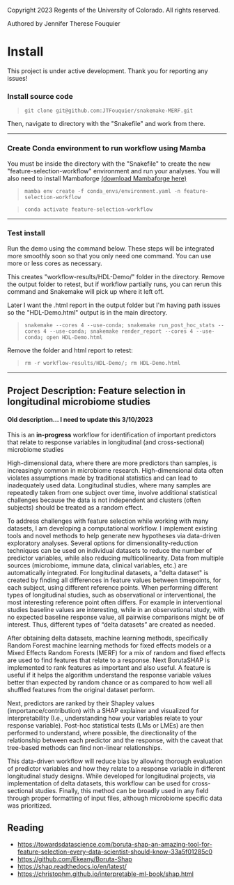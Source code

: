 Copyright 2023 Regents of the University of Colorado. All rights reserved.

Authored by Jennifer Therese Fouquier

# Install

This project is under active development. Thank you for reporting any issues!

### Install source code

> `git clone git@github.com:JTFouquier/snakemake-MERF.git`

Then, navigate to directory with the "Snakefile" and work from there.

- - -

### Create Conda environment to run workflow using Mamba

You must be inside the directory with the "Snakefile" to create the new "feature-selection-workflow" environment and run your analyses. You will also need to install Mambaforge [(download Mambaforge here)](https://github.com/conda-forge/miniforge#mambaforge)

> `mamba env create -f conda_envs/environment.yaml -n feature-selection-workflow`

> `conda activate feature-selection-workflow`

- - -

### Test install

Run the demo using the command below. These steps will be integrated more smoothly soon so that you only need one command. You can use more or less cores as necessary.

This creates "workflow-results/HDL-Demo/" folder in the directory. Remove the output folder to retest, but if workflow partially runs, you can rerun this command and Snakemake will pick up where it left off.

Later I want the .html report in the output folder but I'm having path issues so the "HDL-Demo.html" output is in the main directory.

> `snakemake --cores 4 --use-conda; snakemake run_post_hoc_stats --cores 4 --use-conda; snakemake render_report --cores 4 --use-conda; open HDL-Demo.html`

Remove the folder and html report to retest:

> `rm -r workflow-results/HDL-Demo/; rm HDL-Demo.html`

- - -

## Project Description: Feature selection in longitudinal microbiome studies

#### Old description... I need to update this 3/10/2023

This is an **in-progress** workflow for identification of important predictors that relate to response variables in longitudinal (and cross-sectional) microbiome studies

High-dimensional data, where there are more predictors than samples, is increasingly common in microbiome research. High-dimensional data often violates assumptions made by traditional statistics and can lead to inadequately used data. Longitudinal studies, where many samples are repeatedly taken from one subject over time, involve additional statistical challenges because the data is not independent and clusters (often subjects) should be treated as a random effect.

To address challenges with feature selection while working with many datasets, I am developing a computational workflow. I implement existing tools and novel methods to help generate new hypotheses via data-driven exploratory analyses. Several options for dimensionality-reduction techniques can be used on individual datasets to reduce the number of predictor variables, while also reducing multicollinearity. Data from multiple sources (microbiome, immune data, clinical variables, etc.) are automatically integrated. For longitudinal datasets, a "delta dataset" is created by finding all differences in feature values between timepoints, for each subject, using different reference points. When performing different types of longitudinal studies, such as observational or interventional, the most interesting reference point often differs. For example in interventional studies baseline values are interesting, while in an observational study, with no expected baseline response value, all pairwise comparisons might be of interest. Thus, different types of “delta datasets” are created as needed.

After obtaining delta datasets, machine learning methods, specifically Random Forest machine learning methods for fixed effects models or a Mixed Effects Random Forests (MERF) for a mix of random and fixed effects are used to find features that relate to a response. Next BorutaSHAP is implemented to rank features as important and also useful. A feature is useful if it helps the algorithm understand the response variable values better than expected by random chance or as compared to how well all shuffled features from the original dataset perform.

Next, predictors are ranked by their Shapley values (importance/contribution) with a SHAP explainer and visualized for interpretability (I.e., understanding how your variables relate to your response variable). Post-hoc statistical tests (LMs or LMEs) are then performed to understand, where possible, the directionality of the relationship between each predictor and the response, with the caveat that tree-based methods can find non-linear relationships.

This data-driven workflow will reduce bias by allowing thorough evaluation of predictor variables and how they relate to a response variable in different longitudinal study designs. While developed for longitudinal projects, via implementation of delta datasets, this workflow can be used for cross-sectional studies. Finally, this method can be broadly used in any field through proper formatting of input files, although microbiome specific data was prioritized.

## Reading

* https://towardsdatascience.com/boruta-shap-an-amazing-tool-for-feature-selection-every-data-scientist-should-know-33a5f01285c0
* https://github.com/Ekeany/Boruta-Shap
* https://shap.readthedocs.io/en/latest/
* https://christophm.github.io/interpretable-ml-book/shap.html